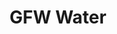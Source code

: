 ---
title: 'GFW Water'
slug: 'water'
thumbnail: '/assets/images/gallery/'
published: true
categories: [gallery]
description: 'View critical watershed information, understand type and severity of threats such as forest changes to watershed health, and screen for cost-effective, sustainable solutions.'
coming_soon: true
href_text: 'Coming soon'
href_class: 'btn soon'
source: 'World Resources Institute and Aqueduct'
filters: 'data, global-forest-watch, maps'
---